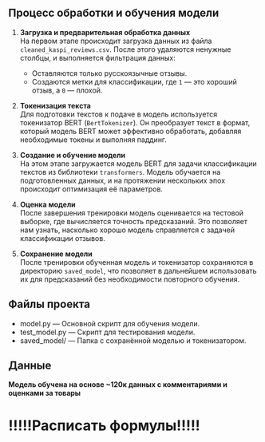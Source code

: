## Процесс обработки и обучения модели

1. **Загрузка и предварительная обработка данных**  
   На первом этапе происходит загрузка данных из файла `cleaned_kaspi_reviews.csv`. После этого удаляются ненужные столбцы, и выполняется фильтрация данных: 
   - Оставляются только русскоязычные отзывы.
   - Создаются метки для классификации, где `1` — это хороший отзыв, а `0` — плохой.

2. **Токенизация текста**  
   Для подготовки текстов к подаче в модель используется токенизатор BERT (`BertTokenizer`). Он преобразует текст в формат, который модель BERT может эффективно обработать, добавляя необходимые токены и выполняя паддинг.

3. **Создание и обучение модели**  
   На этом этапе загружается модель BERT для задачи классификации текстов из библиотеки `transformers`. Модель обучается на подготовленных данных, и на протяжении нескольких эпох происходит оптимизация её параметров.

4. **Оценка модели**  
   После завершения тренировки модель оценивается на тестовой выборке, где вычисляется точность предсказаний. Это позволяет нам узнать, насколько хорошо модель справляется с задачей классификации отзывов.

5. **Сохранение модели**  
   После тренировки обученная модель и токенизатор сохраняются в директорию `saved_model`, что позволяет в дальнейшем использовать их для предсказаний без необходимости повторного обучения.

## Файлы проекта

- model.py — Основной скрипт для обучения модели.
- test_model.py — Скрипт для тестирования модели.
- saved_model/ — Папка с сохранённой моделью и токенизатором.

## Данные
**Модель обучена на основе ~120к данных с комментариями и оценками за товары**

# !!!!!Расписать формулы!!!!!
